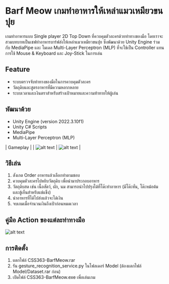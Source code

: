 # Barf Meow เกมทำอาหารให้เหล่าแมวเหมียวขนปุย

เกมทำอาหารแบบ Single player 2D Top Down ที่ควบคุมตัวละครด้วยท่าทางของมือ โดยเราจะสวมบทบาทเป็นเชฟทำอาหารบาร์ฟส่งให้เหล่าแมวเหมียวขนปุย ซึ่งพัฒนาด้วย Unity Engine ร่วมกับ MediaPipe และ โมเดล Multi-Layer Perceptron (MLP) ที่จะใช้เป็น Controller แทนการใช้ Mouse & Keyboard และ Joy-Stick ในการเล่น

## Feature

- ระบบตรวจจับท่าทางของมือในการควบคุมตัวละคร
- วัตถุดิบและสูตรอาหารที่มีความหลากหลาย
- ระบบเวลาและเงินตราสำหรับสร้างเป้าหมายและความท้าทายให้ผู้เล่น

## พัฒนาด้วย

- Unity Engine (version 2022.3.10f1)
- Unity C# Scripts
- MediaPipe
- Multi-Layer Perceptron (MLP)

| Gameplay |
| ![alt text](/Screenshots/BarfMeow_Screenshot1.png) | ![alt text](/Screenshots/BarfMeow_Screenshot1.png) |

## วิธีเล่น

1. สังเกต Order อาหารแล้วเลือกทำตามชอบ
2. ควบคุมตัวละครไปหยิบวัตถุดิบ เพื่อนำมาประกอบอาหาร
3. วัตถุดิบสด เช่น เนื้อสัตว์, ผัก, นม สามารถนำไปปรุงได้ที่โต๊ะทำอาหาร (มีโต๊ะหั่น, โต๊ะหม้อต้ม และตู้เย็นสำหรับแช่แข็ง)
4. นำอาหารที่ได้ไปส่งแล้วจะได้เงิน
5. จบเกมเมื่อจำนวนเงินถึงเป้าก่อนหมดเวลา

## คู่มือ Action ของแต่ละท่าทางมือ

![alt text](/Screenshots/BarfMeow_Gesture.png)

## การติดตั้ง

1. แตกไฟล์ CSS363-BarfMeow.rar
2. รัน gesture_recognition_service.py ในโฟลเดอร์ Model (ต้องแตกไฟล์ Model/Dataset.rar ก่อน)
3. เปิดไฟล์ CSS363-BarfMeow.exe เพื่อเล่นเกม
